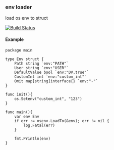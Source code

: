 ### env loader

load os env to struct

[![Build Status](https://travis-ci.org/colindev/osenv.svg?branch=master)](https://travis-ci.org/colindev/osenv)

#### Example

```golang
package main

type Env struct {
    Path string `env:"PATH"`
    User string `env:"USER"`
    DefaultValue bool `env:"DV,true"`
    CustomInt int `env:"custom_int"`
    Omit map[string]interface{} `env:"-"`
}

func init(){
    os.Setenv("custom_int", "123")
}

func main(){
    var env Env
    if err := osenv.LoadTo(&env); err != nil {
        log.Fatal(err)
    }

    fmt.Println(env)
}
```

